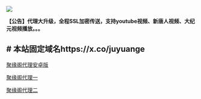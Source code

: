 
![](https://raw.githubusercontent.com/hao369/a/master/j.jpg)

**【公告】代理大升级，全程SSL加密传送，支持youtube视频、新唐人视频、大纪元视频播放。。。**

## # 本站固定域名https://x.co/juyuange

 [聚缘阁代理安卓版](https://github.com/hao369/a/raw/master/j8.apk)



[聚缘阁代理一](https://github.com/yuange99/4/wiki/szzd1)


[聚缘阁代理二](https://github.com/yuange99/4/wiki/szzd1)



